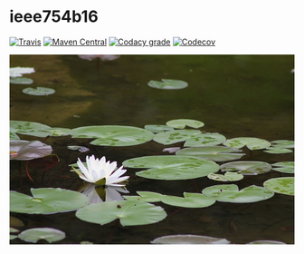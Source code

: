 ieee754b16
==========

[![Travis](https://img.shields.io/travis/io7m/ieee754b16.png?style=flat-square)](https://travis-ci.org/io7m/ieee754b16)
[![Maven Central](https://img.shields.io/maven-central/v/com.io7m.ieee754b16/com.io7m.ieee754b16.png?style=flat-square)](http://search.maven.org/#search%7Cga%7C1%7Cg%3A%22com.io7m.ieee754b16%22)
[![Codacy grade](https://img.shields.io/codacy/grade/dea11cefb29e42a1af0201237c85dca1.png?style=flat-square)](https://www.codacy.com/app/github_79/ieee754b16)
[![Codecov](https://img.shields.io/codecov/c/github/io7m/ieee754b16.png?style=flat-square)](https://codecov.io/gh/io7m/ieee754b16)

![ieee754b16](./src/site/resources/ieee754b16.jpg?raw=true)
